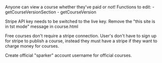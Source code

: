 Anyone can view a course whether they've paid or not!
Functions to edit:
	- getCourseVersionSection
	- getCourseVersion

Stripe API key needs to be switched to the live key.
Remove the "this site is in tst mode" message in course.html

Free courses don't require a stripe connection. User's don't have to sign up for stripe to publish a course, instead they must have a stripe if they want to charge money for courses.

Create official "sparker" account username for official courses.